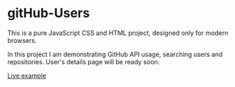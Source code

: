 # gitHub-Users
 
This is a pure JavaScript CSS and HTML project, designed only for modern browsers.

In this project I am demonstrating GitHub API usage, searching users and repositories. User's details page will be ready soon.

<a href="http://github.topfive.space/" target="_blank">Live example</a>
